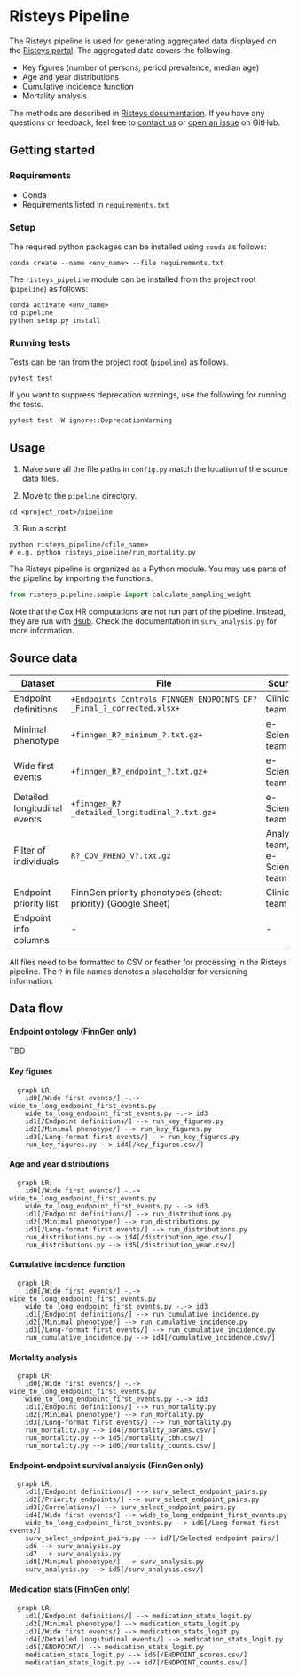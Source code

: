# Risteys Pipeline

The Risteys pipeline is used for generating aggregated data displayed on the [Risteys portal](https://risteys.finregistry.fi/). The aggregated data covers the following:
- Key figures (number of persons, period prevalence, median age)
- Age and year distributions
- Cumulative incidence function
- Mortality analysis

The methods are described in [Risteys documentation](https://risteys.finregistry.fi/documentation). If you have any questions or feedback, feel free to [contact us](https://airtable.com/shrTzTwby7JhFEqi6) or [open an issue](https://github.com/dsgelab/risteys/issues/new) on GitHub.

## Getting started

### Requirements

- Conda
- Requirements listed in `requirements.txt`

### Setup

The required python packages can be installed using `conda` as follows:

```
conda create --name <env_name> --file requirements.txt
```

The `risteys_pipeline` module can be installed from the project root (`pipeline`) as follows:

```
conda activate <env_name>
cd pipeline
python setup.py install
```

### Running tests

Tests can be ran from the project root (`pipeline`) as follows.

```
pytest test
```

If you want to suppress deprecation warnings, use the following for running the tests.

```
pytest test -W ignore::DeprecationWarning
```

## Usage

1. Make sure all the file paths in `config.py` match the location of the source data files.

2. Move to the `pipeline` directory.
```
cd <project_root>/pipeline
```

3. Run a script.
```
python risteys_pipeline/<file_name>
# e.g. python risteys_pipeline/run_mortality.py
```

The Risteys pipeline is organized as a Python module. You may use parts of the pipeline by importing the functions.
```python
from risteys_pipeline.sample import calculate_sampling_weight
```


Note that the Cox HR computations are not run part of the pipeline.
Instead, they are run with [dsub](https://github.com/DataBiosphere/dsub).
Check the documentation in `surv_analysis.py` for more information.

## Source data

| Dataset | File | Source | Notes |
| ------- | ---- | ------ | ----- |
| Endpoint definitions | `+Endpoints_Controls_FINNGEN_ENDPOINTS_DF?_Final_?_corrected.xlsx+` | Clinical team |
| Minimal phenotype | `+finngen_R?_minimum_?.txt.gz+` | e-Science team |
| Wide first events | `+finngen_R?_endpoint_?.txt.gz+` | e-Science team | Used to generate the long-format first events dataset using `wide_to_long_endpoint_first_events.py`
| Detailed longitudinal events | `+finngen_R?_detailed_longitudinal_?.txt.gz+` | e-Science team | FinnGen only
| Filter of individuals | `R?_COV_PHENO_V?.txt.gz` | Analysis team, e-Science team | FinnGen only
| Endpoint priority list | FinnGen priority phenotypes (sheet: priority) (Google Sheet) | Clinical team | FinnGen only. Extract the `Code` column to a file.
| Endpoint info columns | - | - | FinnGen only. Includes columns `FINNGENID`, `FU_END_AGE` and `SEX` extracted from the wide first-events file

All files need to be formatted to CSV or feather for processing in the Risteys pipeline. The `?` in file names denotes a placeholder for versioning information.

## Data flow

#### Endpoint ontology (FinnGen only)

TBD

#### Key figures

```mermaid
  graph LR;
    id0[/Wide first events/] -.-> wide_to_long_endpoint_first_events.py
    wide_to_long_endpoint_first_events.py -.-> id3
    id1[/Endpoint definitions/] --> run_key_figures.py
    id2[/Minimal phenotype/] --> run_key_figures.py
    id3[/Long-format first events/] --> run_key_figures.py
    run_key_figures.py --> id4[/key_figures.csv/]
```

#### Age and year distributions

```mermaid
  graph LR;
    id0[/Wide first events/] -.-> wide_to_long_endpoint_first_events.py
    wide_to_long_endpoint_first_events.py -.-> id3
    id1[/Endpoint definitions/] --> run_distributions.py
    id2[/Minimal phenotype/] --> run_distributions.py
    id3[/Long-format first events/] --> run_distributions.py
    run_distributions.py --> id4[/distribution_age.csv/]
    run_distributions.py --> id5[/distribution_year.csv/]
```

#### Cumulative incidence function

```mermaid
  graph LR;
    id0[/Wide first events/] -.-> wide_to_long_endpoint_first_events.py
    wide_to_long_endpoint_first_events.py -.-> id3
    id1[/Endpoint definitions/] --> run_cumulative_incidence.py
    id2[/Minimal phenotype/] --> run_cumulative_incidence.py
    id3[/Long-format first events/] --> run_cumulative_incidence.py
    run_cumulative_incidence.py --> id4[/cumulative_incidence.csv/]
```

#### Mortality analysis

```mermaid
  graph LR;
    id0[/Wide first events/] -.-> wide_to_long_endpoint_first_events.py
    wide_to_long_endpoint_first_events.py -.-> id3
    id1[/Endpoint definitions/] --> run_mortality.py
    id2[/Minimal phenotype/] --> run_mortality.py
    id3[/Long-format first events/] --> run_mortality.py
    run_mortality.py --> id4[/mortality_params.csv/]
    run_mortality.py --> id5[/mortality_cbh.csv/]
    run_mortality.py --> id6[/mortality_counts.csv/]
```

#### Endpoint-endpoint survival analysis (FinnGen only)

```mermaid
  graph LR;
    id1[/Endpoint definitions/] --> surv_select_endpoint_pairs.py
    id2[/Priority endpoints/] --> surv_select_endpoint_pairs.py
    id3[/Correlations/] --> surv_select_endpoint_pairs.py
    id4[/Wide first events/] --> wide_to_long_endpoint_first_events.py
    wide_to_long_endpoint_first_events.py --> id6[/Long-format first events/]
    surv_select_endpoint_pairs.py --> id7[/Selected endpoint pairs/]
    id6 --> surv_analysis.py
    id7 --> surv_analysis.py
    id8[/Minimal phenotype/] --> surv_analysis.py
    surv_analysis.py --> id5[/surv_analysis.csv/]
```

#### Medication stats (FinnGen only)

```mermaid
  graph LR;
    id1[/Endpoint definitions/] --> medication_stats_logit.py
    id2[/Minimal phenotype/] --> medication_stats_logit.py
    id3[/Wide first events/] --> medication_stats_logit.py
    id4[/Detailed longitudinal events/] --> medication_stats_logit.py
    id5[/ENDPOINT/] --> medication_stats_logit.py
    medication_stats_logit.py --> id6[/ENDPOINT_scores.csv/]
    medication_stats_logit.py --> id7[/ENDPOINT_counts.csv/]

```
